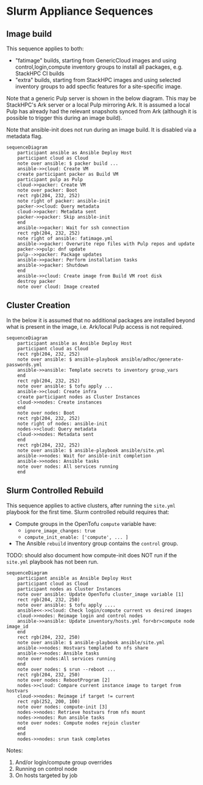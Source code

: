 # Slurm Appliance Sequences



## Image build

This sequence applies to both:
- "fatimage" builds, starting from GenericCloud images and using
  control,login,compute inventory groups to install all packages, e.g. StackHPC
  CI builds
- "extra" builds, starting from StackHPC images and using selected inventory
  groups to add specfic features for a site-specific image.

Note that a generic Pulp server is shown in the below diagram. This may be
StackHPC's Ark server or a local Pulp mirroring Ark. It is assumed a local Pulp
has already had the relevant snapshots synced from Ark (although it is possible
to trigger this during an image build).

Note that ansible-init does not run during an image build. It is disabled via
a metadata flag.

```mermaid
sequenceDiagram
    participant ansible as Ansible Deploy Host
    participant cloud as Cloud
    note over ansible: $ packer build ...
    ansible->>cloud: Create VM
    create participant packer as Build VM
    participant pulp as Pulp
    cloud->>packer: Create VM
    note over packer: Boot
    rect rgb(204, 232, 252)
    note right of packer: ansible-init
    packer->>cloud: Query metadata
    cloud->>packer: Metadata sent
    packer->>packer: Skip ansible-init
    end
    ansible->>packer: Wait for ssh connection
    rect rgb(204, 232, 252)
    note right of ansible: fatimage.yml
    ansible->>packer: Overwrite repo files with Pulp repos and update
    packer->>pulp: dnf update
    pulp-->>packer: Package updates
    ansible->>packer: Perform installation tasks
    ansible->>packer: Shutdown
    end
    ansible->>cloud: Create image from Build VM root disk
    destroy packer
    note over cloud: Image created
```

## Cluster Creation

In the below it is assumed that no additional packages are installed beyond
what is present in the image, i.e. Ark/local Pulp access is not required.

```mermaid
sequenceDiagram
    participant ansible as Ansible Deploy Host
    participant cloud as Cloud
    rect rgb(204, 232, 252)
    note over ansible: $ ansible-playbook ansible/adhoc/generate-passwords.yml
    ansible->>ansible: Template secrets to inventory group_vars
    end
    rect rgb(204, 232, 252)
    note over ansible: $ tofu apply ...
    ansible->>cloud: Create infra
    create participant nodes as Cluster Instances
    cloud->>nodes: Create instances
    end
    note over nodes: Boot
    rect rgb(204, 232, 252)
    note right of nodes: ansible-init
    nodes->>cloud: Query metadata
    cloud->>nodes: Metadata sent
    end
    rect rgb(204, 232, 252)
    note over ansible: $ ansible-playbook ansible/site.yml
    ansible->>nodes: Wait for ansible-init completion
    ansible->>nodes: Ansible tasks
    note over nodes: All services running
    end
```

## Slurm Controlled Rebuild

This sequence applies to active clusters, after running the `site.yml` playbook
for the first time. Slurm controlled rebuild requires that:
- Compute groups in the OpenTofu `compute` variable have:
    - `ignore_image_changes: true`
    - `compute_init_enable: ['compute', ... ]`
- The Ansible `rebuild` inventory group contains the `control` group.

TODO: should also document how compute-init does NOT run if the `site.yml`
playbook has not been run.

```mermaid
sequenceDiagram
    participant ansible as Ansible Deploy Host
    participant cloud as Cloud
    participant nodes as Cluster Instances
    note over ansible: Update OpenTofu cluster_image variable [1]
    rect rgb(204, 232, 250)
    note over ansible: $ tofu apply ....
    ansible<<->>cloud: Check login/compute current vs desired images
    cloud->>nodes: Reimage login and control nodes
    ansible->>ansible: Update inventory/hosts.yml for<br>compute node image_id
    end
    rect rgb(204, 232, 250)
    note over ansible: $ ansible-playbook ansible/site.yml
    ansible->>nodes: Hostvars templated to nfs share
    ansible->>nodes: Ansible tasks
    note over nodes:All services running
    end
    note over nodes: $ srun --reboot ...
    rect rgb(204, 232, 250)
    note over nodes: RebootProgram [2]
    nodes->>cloud: Compare current instance image to target from hostvars
    cloud->>nodes: Reimage if target != current
    rect rgb(252, 200, 100)
    note over nodes: compute-init [3]
    nodes->>nodes: Retrieve hostvars from nfs mount
    nodes->>nodes: Run ansible tasks
    note over nodes: Compute nodes rejoin cluster
    end
    end
    nodes->>nodes: srun task completes
```
Notes:
1. And/or login/compute group overrides
2. Running on control node
3. On hosts targeted by job

